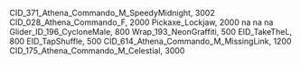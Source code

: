 CID_371_Athena_Commando_M_SpeedyMidnight, 3002
CID_028_Athena_Commando_F, 2000
Pickaxe_Lockjaw, 2000
na
na
na
Glider_ID_196_CycloneMale, 800
Wrap_193_NeonGraffiti, 500
EID_TakeTheL, 800
EID_TapShuffle, 500
CID_614_Athena_Commando_M_MissingLink, 1200
CID_175_Athena_Commando_M_Celestial, 3000
